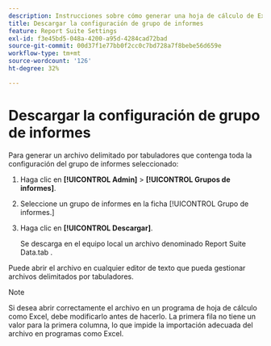 ```yaml
---
description: Instrucciones sobre cómo generar una hoja de cálculo de Excel con toda la configuración del grupo de informes seleccionado.
title: Descargar la configuración de grupo de informes
feature: Report Suite Settings
exl-id: f3e45bd5-048a-4200-a95d-4284cad72bad
source-git-commit: 00d37f1e77bb0f2cc0c7bd728a7f8bebe56d659e
workflow-type: tm+mt
source-wordcount: '126'
ht-degree: 32%

---
```


# Descargar la configuración de grupo de informes

Para generar un archivo delimitado por tabuladores que contenga toda la configuración del grupo de informes seleccionado:

1. Haga clic en **[!UICONTROL Admin]** > **[!UICONTROL Grupos de informes]**.

2. Seleccione un grupo de informes en la ficha [!UICONTROL Grupo de informes.]

3. Haga clic en **[!UICONTROL Descargar]**.

   Se descarga en el equipo local un archivo denominado Report Suite Data.tab .

Puede abrir el archivo en cualquier editor de texto que pueda gestionar archivos delimitados por tabuladores.

>[!NOTE]
>
>   Si desea abrir correctamente el archivo en un programa de hoja de cálculo como Excel, debe modificarlo antes de hacerlo. La primera fila no tiene un valor para la primera columna, lo que impide la importación adecuada del archivo en programas como Excel.
